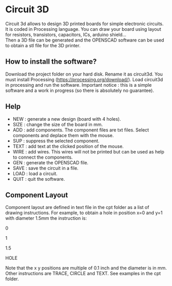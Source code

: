 # Circuit 3D
Circuit 3d allows to design 3D printed boards for simple electronic circuits. It is coded in Processing language.
You can draw your board using layout for resistors, transistors, capacitors, ICs, arduino shield...  
Then a 3D file can be generated and the OPENSCAD software can be used to obtain a stl file for the 3D printer.

## How to install the software?
Download the project folder on your hard disk. Rename it as circuit3d. You must install Processing (https://processing.org/download/). Load circuit3d in processing and run the software.
Important notice : this is a simple software and a work in progress (so there is absolutely no guarantee).

## Help

- NEW : generate a new design (board with 4 holes).
- SIZE : change the size of the board in mm.
- ADD : add components. The component files are txt files. Select components and deplace them with the mouse. 
- SUP : suppress the selected component.
- TEXT : add  text at the clicked position of the mouse.
- WIRE : add wires. This wires will not be printed but can be used as help to connect the components.
- GEN : generate the OPENSCAD file.
- SAVE : save the circuit in a file.
- LOAD : load a circuit.
- QUIT : quit the software.

## Component Layout

Component layout are defined in text file in the cpt folder as a list of drawing instructions.
For example, to obtain a hole in position x=0 and y=1 with diameter 1.5mm the instruction is:

0

1

1.5

HOLE

Note that the x y positions are multiple of 0.1 inch and the diameter is in mm.
Other instructions are TRACE, CIRCLE  and TEXT. See examples in the cpt folder.


